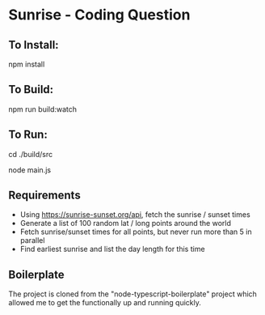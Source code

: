 # Sunrise - Coding Question

## To Install:

npm install 

## To Build:
npm run build:watch

## To Run:
cd ./build/src

node main.js

## Requirements

+ Using https://sunrise-sunset.org/api, fetch the sunrise / sunset times
+ Generate a list of 100 random lat / long points around the world
+ Fetch sunrise/sunset times for all points, but never run more than 5 in parallel
+ Find earliest sunrise and list the day length for this time

## Boilerplate
The project is cloned from the "node-typescript-boilerplate" project which allowed me to get the functionally up and running quickly.


